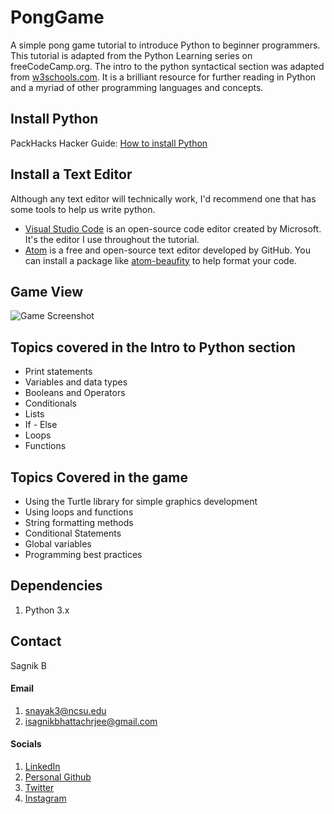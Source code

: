 # PongGame

A simple pong game tutorial to introduce Python to beginner programmers. This tutorial is adapted from the Python Learning series on freeCodeCamp.org. The intro to the python syntactical section was adapted from [w3schools.com](https://www.w3schools.com/python/default.asp). It is a brilliant resource for further reading in Python and a myriad of other programming languages and concepts.

## Install Python

PackHacks Hacker Guide: [How to install Python](https://www.notion.so/Hacker-Resources-cb0b84f22831494fb174571c065f502c#03d184ea17834231b0cc88b834352b0a)

## Install a Text Editor

Although any text editor will technically work, I'd recommend one that has some tools to help us write python.

- [Visual Studio Code](https://code.visualstudio.com/) is an open-source code editor created by Microsoft.
It's the editor I use throughout the tutorial.
- [Atom](https://atom.io/) is a free and open-source text editor developed by GitHub.
You can install a package like [atom-beaufity](https://atom.io/packages/atom-beautify) to help format your code.

## Game View

![Game Screenshot](https://user-images.githubusercontent.com/48783211/111239753-3becd280-85d0-11eb-940e-f2fc5a2925ef.png)

## Topics covered in the Intro to Python section

- Print statements
- Variables and data types
- Booleans and Operators
- Conditionals
- Lists
- If - Else
- Loops
- Functions

## Topics Covered in the game

- Using the Turtle library for simple graphics development
- Using loops and functions
- String formatting methods
- Conditional Statements
- Global variables
- Programming best practices

## Dependencies

1. Python 3.x

## Contact

Sagnik B

#### Email 

1. <snayak3@ncsu.edu>
2. <isagnikbhattachrjee@gmail.com>

#### Socials
1. [LinkedIn](https://linkedin.com/in/sagnik10)
2. [Personal Github](https://github.com/isagnik)
3. [Twitter](https://twitter.com/isagnik10)
4. [Instagram](https://www.instagram.com/sagnik.cpp/)
